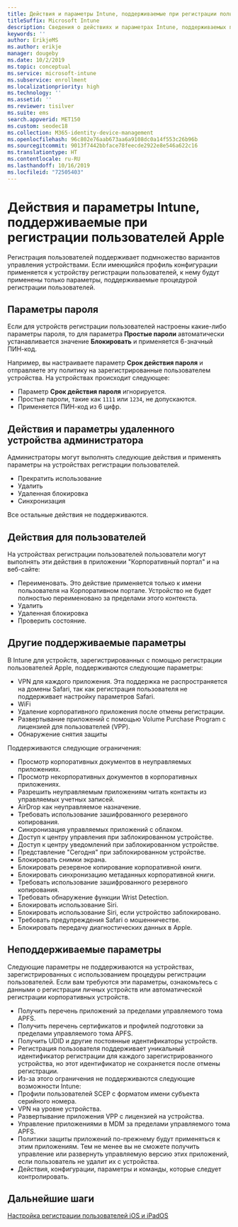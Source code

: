 ```yaml
---
title: Действия и параметры Intune, поддерживаемые при регистрации пользователей Apple
titleSuffix: Microsoft Intune
description: Сведения о действиях и параметрах Intune, поддерживаемых при регистрации пользователей Apple
keywords: ''
author: ErikjeMS
ms.author: erikje
manager: dougeby
ms.date: 10/2/2019
ms.topic: conceptual
ms.service: microsoft-intune
ms.subservice: enrollment
ms.localizationpriority: high
ms.technology: ''
ms.assetid: ''
ms.reviewer: tisilver
ms.suite: ems
search.appverid: MET150
ms.custom: seodec18
ms.collection: M365-identity-device-management
ms.openlocfilehash: 96c802e76aab673aa6a9108dc0a14f553c26b96b
ms.sourcegitcommit: 9013f7442bbface78feecde2922e8e546a622c16
ms.translationtype: HT
ms.contentlocale: ru-RU
ms.lasthandoff: 10/16/2019
ms.locfileid: "72505403"
---
```

# <a name="intune-actions-and-options-supported-with-apple-user-enrollment"></a>Действия и параметры Intune, поддерживаемые при регистрации пользователей Apple

Регистрация пользователей поддерживает подмножество вариантов управления устройствами. Если имеющийся профиль конфигурации применяется к устройству регистрации пользователей, к нему будут применены только параметры, поддерживаемые процедурой регистрации пользователей.

## <a name="password-settings"></a>Параметры пароля

Если для устройств регистрации пользователей настроены какие-либо параметры пароля, то для параметра **Простые пароли** автоматически устанавливается значение **Блокировать** и применяется 6-значный ПИН-код.

Например, вы настраиваете параметр **Срок действия пароля** и отправляете эту политику на зарегистрированные пользователем устройства. На устройствах происходит следующее:
- Параметр **Срок действия пароля** игнорируется.
- Простые пароли, такие как `1111` или `1234`, не допускаются.
- Применяется ПИН-код из 6 цифр.

## <a name="administrator-remote-device-actions-and-options"></a>Действия и параметры удаленного устройства администратора
Администраторы могут выполнять следующие действия и применять параметры на устройствах регистрации пользователей.
- Прекратить использование
- Удалить
- Удаленная блокировка
- Синхронизация

Все остальные действия не поддерживаются.

## <a name="end-user-actions"></a>Действия для пользователей
На устройствах регистрации пользователей пользователи могут выполнять эти действия в приложении "Корпоративный портал" и на веб-сайте:
- Переименовать. Это действие применяется только к имени пользователя на Корпоративном портале. Устройство не будет полностью переименовано за пределами этого контекста.
- Удалить
- Удаленная блокировка
- Проверить состояние.

## <a name="other-supported-options"></a>Другие поддерживаемые параметры

В Intune для устройств, зарегистрированных с помощью регистрации пользователей Apple, поддерживаются следующие параметры:
- VPN для каждого приложения. Эта поддержка не распространяется на домены Safari, так как регистрация пользователя не поддерживает настройку параметров Safari.
- WiFi 
- Удаление корпоративного приложения после отмены регистрации.
- Развертывание приложений с помощью Volume Purchase Program с лицензией для пользователей (VPP).
- Обнаружение снятия защиты

Поддерживаются следующие ограничения:
- Просмотр корпоративных документов в неуправляемых приложениях.
- Просмотр некорпоративных документов в корпоративных приложениях.
- Разрешить неуправляемым приложениям читать контакты из управляемых учетных записей.
- AirDrop как неуправляемое назначение.
- Требовать использование зашифрованного резервного копирования.
- Синхронизация управляемых приложений с облаком.
- Доступ к центру управления при заблокированном устройстве.
- Доступ к центру уведомлений при заблокированном устройстве.
- Представление "Сегодня" при заблокированном устройстве.
- Блокировать снимки экрана.
- Блокировать резервное копирование корпоративной книги.
- Блокировать синхронизацию метаданных корпоративной книги.
- Требовать использование зашифрованного резервного копирования.
- Требовать обнаружение функции Wrist Detection.
- Блокировать использование Siri.
- Блокировать использование Siri, если устройство заблокировано.
- Требовать предупреждения Safari о мошенничестве.
- Блокировать передачу диагностических данных в Apple.


## <a name="options-not-supported"></a>Неподдерживаемые параметры
Следующие параметры не поддерживаются на устройствах, зарегистрированных с использованием процедуры регистрации пользователей. Если вам требуются эти параметры, ознакомьтесь с данными о регистрации личных устройств или автоматической регистрации корпоративных устройств.
- Получить перечень приложений за пределами управляемого тома APFS.
- Получить перечень сертификатов и профилей подготовки за пределами управляемого тома APFS.
- Получить UDID и другие постоянные идентификаторы устройств.
- Регистрация пользователя поддерживает уникальный идентификатор регистрации для каждого зарегистрированного устройства, но этот идентификатор не сохраняется после отмены регистрации.
- Из-за этого ограничения не поддерживаются следующие возможности Intune:
- Профили пользователей SCEP с форматом имени субъекта серийного номера.
- VPN на уровне устройства.
- Развертывание приложения VPP с лицензией на устройства.
- Управление приложениями в MDM за пределами управляемого тома APFS.
- Политики защиты приложений по-прежнему будут применяться к этим приложениям. Тем не менее вы не сможете получить управление или развернуть управляемую версию этих приложений, если пользователь не удалит их с устройства.
- Действия, конфигурации, параметры и команды, которые следует контролировать. 

## <a name="next-steps"></a>Дальнейшие шаги

[Настройка регистрации пользователей iOS и iPadOS](ios-user-enrollment.md)